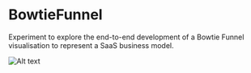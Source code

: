 # BowtieFunnel
Experiment to explore the end-to-end development of a Bowtie Funnel visualisation to represent a SaaS business model.

![Alt text](images/BowtieFunnel.gif)

